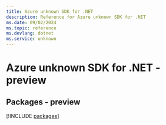 ```yaml
---
title: Azure unknown SDK for .NET
description: Reference for Azure unknown SDK for .NET
ms.date: 09/02/2024
ms.topic: reference
ms.devlang: dotnet
ms.service: unknown
---
```

# Azure unknown SDK for .NET - preview
## Packages - preview
[!INCLUDE [packages](unknown-index.md)]